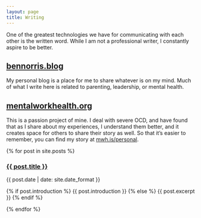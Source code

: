 ```yaml
---
layout: page
title: Writing
---
```


One of the greatest technologies we have for communicating with each other is the written word. While I am not a professional writer, I constantly aspire to be better.

## [bennorris.blog](http://bennorris.blog)

My personal blog is a place for me to share whatever is on my mind. Much of what I write here is related to parenting, leadership, or mental health.


## [mentalworkhealth.org](https://mentalworkhealth.org)

This is a passion project of mine. I deal with severe OCD, and have found that as I share about my experiences, I understand them better, and it creates space for others to share their story as well. So that it’s easier to remember, you can find my story at [mwh.is/personal](http://mwh.is/personal).


<div class="post">
  <div class="post-content">
    <div class="posts">
      {% for post in site.posts %}
          <div class="post py3">
            <a href="{{ post.url | prepend: site.baseurl }}" class="post-link"><h3 class="post-title">{{ post.title }}</h3></a>
            <p class="post-meta">{{ post.date | date: site.date_format }}</p>
            <p class="post-summary">
              {% if post.introduction %}
                {{ post.introduction }}
              {% else %}
                {{ post.excerpt }}
              {% endif %}
            </p>
          </div>
      {% endfor %}
    </div>
  </div>
</div>
